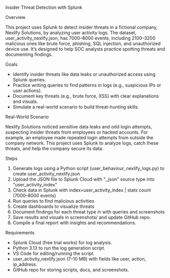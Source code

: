 Insider Threat Detection with Splunk

Overview

This project uses Splunk to detect insider threats in a fictional company, Nexlify Solutions, by analyzing user activity logs. The dataset, user_activity_nexlify.json, has 7000–8000 events, including 2100–3200 malicious ones like brute force, phishing, SQL injection, and unauthorized device use. It’s designed to help SOC analysts practice spotting threats and documenting findings.

Goals
- Identify insider threats like data leaks or unauthorized access using Splunk queries.
- Practice writing queries to find patterns in logs (e.g., suspicious IPs or user actions).
- Document key threats (e.g., brute force, XSS) with clear explanations and visuals.
- Simulate a real-world scenario to build threat-hunting skills.

Real-World Scenario

Nexlify Solutions noticed sensitive data leaks and odd login attempts, suspecting insider threats from employees or hacked accounts. For example, an employee made repeated login attempts from outside the company network. This project uses Splunk to analyze logs, catch these threats, and help the company secure its data.

Steps
1. Generate logs using a Python script (user_behaviour_nexlify_logs.py) to create user_activity_nexlify.json
2. Upload the JSON file to Splunk Cloud with "_json" source type into "user_activity_index"
3. Check data in Splunk with index=user_activity_index | stats count (7000–8000 events)
4. Run queries to find malicious activities 
5. Create dashboards to visualize threats 
6. Document findings for each threat type in with queries and screenshots
7. Save results and visuals in screenshots/ and update GitHub repo.
8. Compile a final report with insights and recommendations.

Requirements
- Splunk Cloud (free trial works) for log analysis.
- Python 3.13 to run the log generation script.
- VS Code for editing/running the script.
- user_activity_nexlify.json (7–10 MB) with fields like user, action, ip_address.
- GitHub repo for storing scripts, docs, and screenshots.

